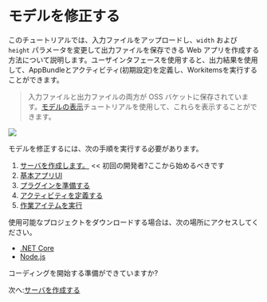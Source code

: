 # モデルを修正する

このチュートリアルでは、入力ファイルをアップロードし、`width` および `height` パラメータを変更して出力ファイルを保存できる Web アプリを作成する方法について説明します。ユーザインタフェースを使用すると、出力結果を使用して、AppBundleとアクティビティ(初期設定)を定義し、Workitemsを実行することができます。 

> 入力ファイルと出力ファイルの両方が OSS バケットに保存されています。[モデルの表示](tutorials/viewmodels)チュートリアルを使用して、これらを表示することができます。

![](_media/tutorials/run_sample_modifymodels.gif)

モデルを修正するには、次の手順を実行する必要があります。

1. [サーバを作成します。](environment/setup/2legged_da) << 初回の開発者?ここから始めるべきです
2. [基本アプリUI](designautomation/html/)
3. [プラグインを準備する](designautomation/appbundle/)
4. [アクティビティを定義する](designautomation/activity/)
5. [作業アイテムを実行](designautomation/workitem/)

使用可能なプロジェクトをダウンロードする場合は、次の場所にアクセスしてください。

- [.NET Core](https://github.com/Autodesk-Forge/learn.forge.designautomation)
- [Node.js](https://github.com/Autodesk-Forge/learn.forge.designautomation/tree/nodejs)

コーディングを開始する準備ができていますか?

次へ:[サーバを作成する](environment/setup/2legged_da)